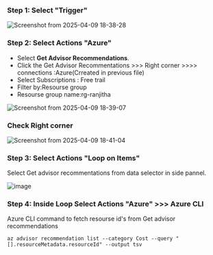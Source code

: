 ### **Step 1:** Select "**Trigger**"

![Screenshot from 2025-04-09 18-38-28](https://github.com/user-attachments/assets/282613b7-c36b-4d4a-9ce8-e0b35b976b32)

### **Step 2**: Select Actions "**Azure**"

- Select **Get Advisor Recommendations**.
- Click the Get Advisor Recommentations >>> Right corner >>>> connections :Azure(Crreated in previous file)
- Select Subscriptions : Free trail
- Filter by:Resourse group
- Resourse group name:rg-ranjitha
  
![Screenshot from 2025-04-09 18-39-07](https://github.com/user-attachments/assets/72e6de4f-b85b-4f21-bf25-25aeae869498)

### Check Right corner

![Screenshot from 2025-04-09 18-41-04](https://github.com/user-attachments/assets/50e7dd45-f337-4c76-8e92-59e4bec78e03)


### **Step 3:** Select Actions "**Loop on Items**"

Select Get advisor recommentations from data selector in side pannel. 

![image](https://github.com/user-attachments/assets/87ee6ce1-7713-4ebb-82fe-d98bdb20376e)


### **Step 4:** Inside Loop Select Actions "**Azure"** >>> Azure CLI
Azure CLI command to fetch resourse id's from Get advisor recommendations
```
az advisor recommendation list --category Cost --query "[].resourceMetadata.resourceId" --output tsv
```


